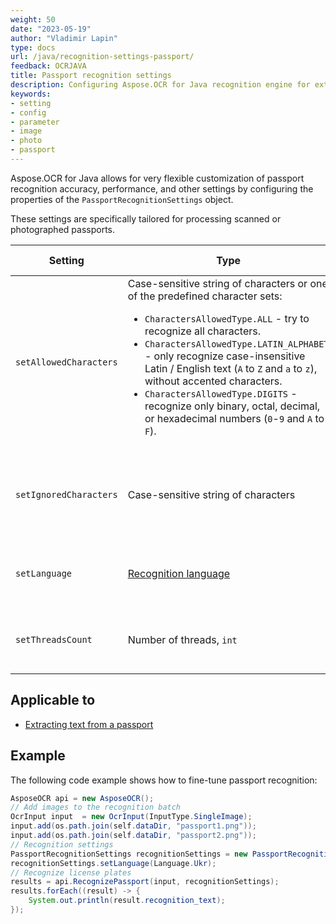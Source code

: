```yaml
---
weight: 50
date: "2023-05-19"
author: "Vladimir Lapin"
type: docs
url: /java/recognition-settings-passport/
feedback: OCRJAVA
title: Passport recognition settings
description: Configuring Aspose.OCR for Java recognition engine for extracting text from passport images.
keywords:
- setting
- config
- parameter
- image
- photo
- passport
---
```


Aspose.OCR for Java allows for very flexible customization of passport recognition accuracy, performance, and other settings by configuring the properties of the `PassportRecognitionSettings` object.

These settings are specifically tailored for processing scanned or photographed passports.

Setting | Type | Default value | Description
------- | ---- | ------------- | -----------
`setAllowedCharacters` | Case-sensitive string of characters or one of the predefined character sets:<ul><li>`CharactersAllowedType.ALL` - try to recognize all characters.</li><li>`CharactersAllowedType.LATIN_ALPHABET` - only recognize case-insensitive Latin / English text (`A` to `Z` and `a` to `z`), without accented characters.</li><li>`CharactersAllowedType.DIGITS` - recognize only binary, octal, decimal, or hexadecimal numbers (`0`-`9` and `A` to `F`).</li></ul> | All characters from the [selected recognition language](/ocr/java/languages/). | The [whitelist](/ocr/java/characters-whitelist/#predefined-character-sets) of characters Aspose.OCR engine will look for.
`setIgnoredCharacters` | Case-sensitive string of characters | All characters are recognized | A [blacklist](/ocr/java/characters-blacklist/) of characters that are ignored during recognition.
`setLanguage` | [Recognition language](/ocr/java/languages/) | Extended Latin characters, including diacritics | Specify a [language](/ocr/java/languages/) for recognition.
`setThreadsCount` | Number of threads, `int` | Automatic | The number of [CPU threads](/ocr/java/multithreading/) used for recognition.

## Applicable to

- [Extracting text from a passport](/ocr/java/recognition/passport/)

## Example

The following code example shows how to fine-tune passport recognition:

```java
AsposeOCR api = new AsposeOCR();
// Add images to the recognition batch
OcrInput input  = new OcrInput(InputType.SingleImage);
input.add(os.path.join(self.dataDir, "passport1.png"));
input.add(os.path.join(self.dataDir, "passport2.png"));
// Recognition settings
PassportRecognitionSettings recognitionSettings = new PassportRecognitionSettings();
recognitionSettings.setLanguage(Language.Ukr);
// Recognize license plates
results = api.RecognizePassport(input, recognitionSettings);
results.forEach((result) -> {
	System.out.println(result.recognition_text);
});
```
